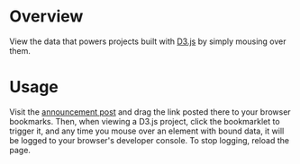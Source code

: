 # Overview

View the data that powers projects built with [D3.js](http://d3js.org) by simply mousing over them.

# Usage

Visit the [announcement post](http://www.vijithassar.com/2584/) and drag the link posted there to your browser bookmarks. Then, when viewing a D3.js project, click the bookmarklet to trigger it, and any time you mouse over an element with bound data, it will be logged to your browser's developer console. To stop logging, reload the page.
